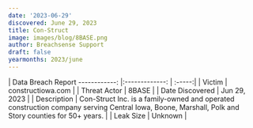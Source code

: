 ```yaml
---
date: '2023-06-29'
discovered: June 29, 2023
title: Con-Struct
image: images/blog/8BASE.png
author: Breachsense Support
draft: false
yearmonths: 2023/june
---
```



| Data Breach Report
------------:     |:-------------:    | :-----:|
| Victim      | constructiowa.com      | 
| Threat Actor      | 8BASE      | 
| Date Discovered      | Jun 29, 2023      | 
| Description      | Con-Struct Inc. is a family-owned and operated construction company serving Central Iowa, Boone, Marshall, Polk and Story counties for 50+ years.      | 
| Leak Size      | Unknown      | 

